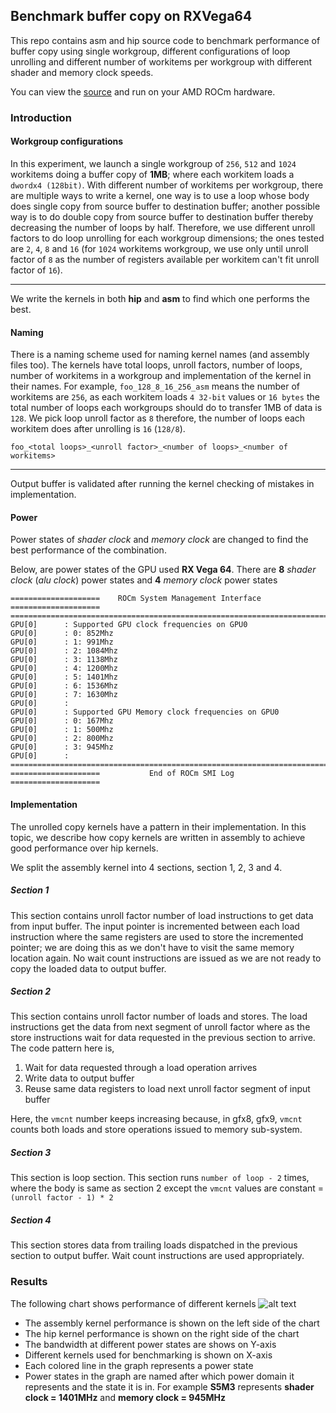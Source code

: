 ## Benchmark buffer copy on RXVega64

This repo contains asm and hip source code to benchmark performance of buffer copy using single workgroup, different configurations of loop unrolling and different number of workitems per workgroup with different shader and memory clock speeds.

You can view the [source](https://github.com/adityaatluri/CopyRXVega64) and run on your AMD ROCm hardware.

### Introduction

#### Workgroup configurations
In this experiment, we launch a single workgroup of `256`, `512` and `1024` workitems doing a buffer copy of **1MB**; where each workitem loads a `dwordx4 (128bit)`. With different number of workitems per workgroup, there are multiple ways to write a kernel, one way is to use a loop whose body does single copy from source buffer to destination buffer; another possible way is to do double copy from source buffer to destination buffer thereby decreasing the number of loops by half. Therefore, we use different unroll factors to do loop unrolling for each workgroup dimensions; the ones tested are `2`, `4`, `8` and `16` (for `1024` workitems workgroup, we use only until unroll factor of `8` as the number of registers available per workitem can't fit unroll factor of `16`).


***
We write the kernels in both **hip** and **asm** to find which one performs the best.

#### Naming
There is a naming scheme used for naming kernel names (and assembly files too).  The kernels have total loops, unroll factors, number of loops, number of workitems in a workgroup and implementation of the kernel in their names. For example, `foo_128_8_16_256_asm` means the number of workitems are `256`, as each workitem loads `4 32-bit` values or `16 bytes` the total number of loops each workgroups should do to transfer 1MB of data is `128`. We pick loop unroll factor as `8` therefore, the number of loops each workitem does after unrolling is `16` (`128/8`).

```
foo_<total loops>_<unroll factor>_<number of loops>_<number of workitems>
```

***
Output buffer is validated after running the kernel checking of mistakes in implementation.

#### Power
Power states of _shader clock_ and _memory clock_ are changed to find the best performance of the combination.

Below, are power states of the GPU used **RX Vega 64**. There are **8** _shader clock_ (_alu clock_) power states and **4** _memory clock_ power states
```
====================    ROCm System Management Interface    ====================
================================================================================
GPU[0] 		: Supported GPU clock frequencies on GPU0
GPU[0] 		: 0: 852Mhz 
GPU[0] 		: 1: 991Mhz 
GPU[0] 		: 2: 1084Mhz 
GPU[0] 		: 3: 1138Mhz 
GPU[0] 		: 4: 1200Mhz 
GPU[0] 		: 5: 1401Mhz 
GPU[0] 		: 6: 1536Mhz 
GPU[0] 		: 7: 1630Mhz
GPU[0] 		: 
GPU[0] 		: Supported GPU Memory clock frequencies on GPU0
GPU[0] 		: 0: 167Mhz 
GPU[0] 		: 1: 500Mhz 
GPU[0] 		: 2: 800Mhz 
GPU[0] 		: 3: 945Mhz
GPU[0] 		: 
================================================================================
====================           End of ROCm SMI Log          ====================
```

#### Implementation

The unrolled copy kernels have a pattern in their implementation. In this topic, we describe how copy kernels are written in assembly to achieve good performance over hip kernels.

We split the assembly kernel into 4 sections, section 1, 2, 3 and 4.

##### Section 1
This section contains unroll factor number of load instructions to get data from input buffer. The input pointer is incremented between each load instruction where the same registers are used to store the incremented pointer; we are doing this as we don't have to visit the same memory location again. No wait count instructions are issued as we are not ready to copy the loaded data to output buffer.

##### Section 2
This section contains unroll factor number of loads and stores. The load instructions get the data from next segment of unroll factor where as the store instructions wait for data requested in the previous section to arrive. The code pattern here is, 
1. Wait for data requested through a load operation arrives
2. Write data to output buffer
3. Reuse same data registers to load next unroll factor segment of input buffer

Here, the `vmcnt` number keeps increasing because, in gfx8, gfx9, `vmcnt` counts both loads and store operations issued to memory sub-system.

##### Section 3
This section is loop section. This section runs `number of loop - 2` times, where the body is same as section 2 except the `vmcnt` values are constant = ```(unroll factor - 1) * 2 ```

##### Section 4
This section stores data from trailing loads dispatched in the previous section to output buffer. Wait count instructions are used appropriately.

### Results

The following chart shows performance of different kernels 
![alt text](https://raw.githubusercontent.com/adityaatluri/CopyRXVega64/master/docs/results.png)

- The assembly kernel performance is shown on the left side of the chart
- The hip kernel performance is shown on the right side of the chart
- The bandwidth at different power states are shows on Y-axis
- Different kernels used for benchmarking is shown on X-axis
- Each colored line in the graph represents a power state
- Power states in the graph are named after which power domain it represents and the state it is in. For example **S5M3** represents **shader clock = 1401MHz** and **memory clock = 945MHz**